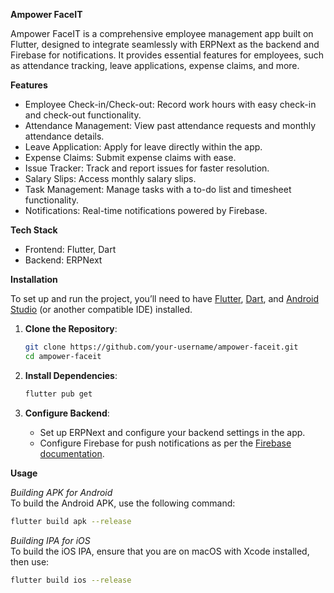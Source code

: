 **Ampower FaceIT**

Ampower FaceIT is a comprehensive employee management app built on Flutter, designed to integrate seamlessly with ERPNext as the backend and Firebase for notifications. It provides essential features for employees, such as attendance tracking, leave applications, expense claims, and more.

**Features**

- Employee Check-in/Check-out: Record work hours with easy check-in and check-out functionality.
- Attendance Management: View past attendance requests and monthly attendance details.
- Leave Application: Apply for leave directly within the app.
- Expense Claims: Submit expense claims with ease.
- Issue Tracker: Track and report issues for faster resolution.
- Salary Slips: Access monthly salary slips.
- Task Management: Manage tasks with a to-do list and timesheet functionality.
- Notifications: Real-time notifications powered by Firebase.

**Tech Stack**

- Frontend: Flutter, Dart
- Backend: ERPNext

**Installation**

To set up and run the project, you’ll need to have [Flutter](https://flutter.dev/docs/get-started/install), [Dart](https://dart.dev/get-dart), and [Android Studio](https://developer.android.com/studio) (or another compatible IDE) installed.

1. **Clone the Repository**:
   ```bash
   git clone https://github.com/your-username/ampower-faceit.git
   cd ampower-faceit
   ```

2. **Install Dependencies**:
   ```bash
   flutter pub get
   ```

3. **Configure Backend**:
    - Set up ERPNext and configure your backend settings in the app.
    - Configure Firebase for push notifications as per the [Firebase documentation](https://firebase.google.com/docs/flutter/setup).

**Usage**

*Building APK for Android*  
To build the Android APK, use the following command:
```bash
flutter build apk --release
```

*Building IPA for iOS*  
To build the iOS IPA, ensure that you are on macOS with Xcode installed, then use:
```bash
flutter build ios --release
```
